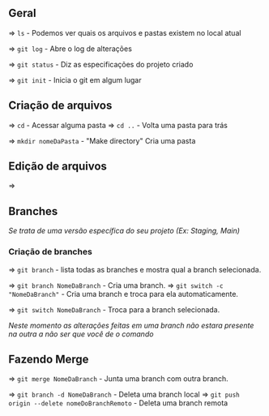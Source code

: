 
## Geral
=> `ls` - Podemos ver quais os arquivos e pastas existem no local atual

=> `git log` - Abre o log de alterações

=> `git status` - Diz as especificações do projeto criado

=> `git init` - Inicia o git em algum lugar

## Criação de arquivos

=> `cd` - Acessar alguma pasta
=> `cd ..` - Volta uma pasta para trás

=> `mkdir nomeDaPasta` - "Make directory" Cria uma pasta

## Edição de arquivos
=> 



## Branches
*Se trata de uma versão específica do seu projeto (Ex: Staging, Main)*

### Criação de branches

=> `git branch` - lista todas as branches e mostra qual a branch selecionada.

=> `git branch NomeDaBranch` - Cria uma branch.
=> `git switch -c "NomeDaBranch"` - Cria uma branch e troca para ela automaticamente.

=> `git switch NomeDaBranch` - Troca para a branch selecionada.

*Neste momento as alterações feitas em uma branch não estara presente na outra a não ser que você de o comando*
## Fazendo Merge

=> `git merge NomeDaBranch` - Junta uma branch com outra branch.

=> `git branch -d NomeDaBranch` - Deleta uma branch local
=> `git push origin --delete nomeDoBranchRemoto` - Deleta uma branch remota
